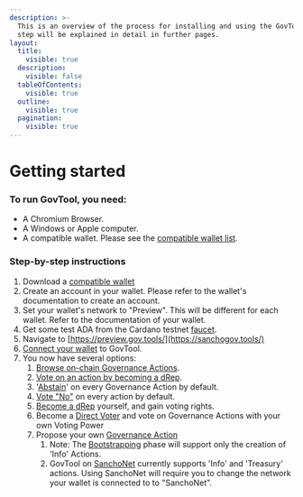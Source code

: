 ```yaml
---
description: >-
  This is an overview of the process for installing and using the GovTool. Each
  step will be explained in detail in further pages.
layout:
  title:
    visible: true
  description:
    visible: false
  tableOfContents:
    visible: true
  outline:
    visible: true
  pagination:
    visible: true
---
```


# Getting started

### To run GovTool, you need:

* A Chromium Browser.
* A Windows or Apple computer.&#x20;
* A compatible wallet. Please see the [compatible wallet list](../compatible-wallets.md).

### Step-by-step instructions

1. Download a [compatible wallet](https://docs.sanchogov.tools/how-to-use-the-govtool/getting-started/get-a-compatible-wallet)
2. Create an account in your wallet. Please refer to the wallet's documentation to create an account.
3. Set your wallet's network to "Preview". This will be different for each wallet. Refer to the documentation of your wallet.
4. Get some test ADA from the Cardano testnet [faucet](https://docs.cardano.org/cardano-testnets/tools/faucet/).
5. Navigate to [https://preview.gov.tools/](https://sanchogov.tools/)
6. [Connect your wallet](connect-your-wallet-to-govtool.md) to GovTool.
7. You now have several options:
   1. [Browse on-chain Governance Actions](../../about/what-is-cardano-govtool/govtool-functions/governance-actions/governance-actions-how-to-vote/).
   2. [Vote on an action by becoming a dRep](../../about/what-is-cardano-govtool/govtool-functions/dreps/register-as-a-drep.md).
   3. '[Abstain](../../about/what-is-cardano-govtool/govtool-functions/governance-actions/governance-actions-how-to-vote/)' on every Governance Action by default.
   4. [Vote "No"](../../about/what-is-cardano-govtool/govtool-functions/governance-actions/governance-actions-how-to-vote/) on every action by default.
   5. [Become a dRep](../../about/what-is-cardano-govtool/govtool-functions/dreps/register-as-a-drep.md) yourself, and gain voting rights.
   6. Become a [Direct Voter](../../about/what-is-cardano-govtool/govtool-functions/direct-voting.md) and vote on Governance Actions with your own Voting Power
   7. Propose your own [Governance Action](../../about/what-is-cardano-govtool/govtool-functions/governance-actions/propose-a-governance-action.md)
      1. Note: The [Bootstrapping](../../about/what-is-cardano-govtool/bootstrapping-phase.md) phase will support only the creation of 'Info' Actions.
      2. GovTool on [SanchoNet](https://sanchogov.tools) currently supports 'Info' and 'Treasury' actions. Using SanchoNet will require you to change the network your wallet is connected to to "SanchoNet".

